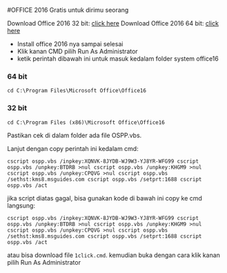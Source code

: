 #OFFICE 2016 
Gratis untuk dirimu seorang


Download Office 2016 32 bit: [click here](https://officecdn.microsoft.com/db/492350F6-3A01-4F97-B9C0-C7C6DDF67D60/media/en-US/ProPlusRetail.img)
Download Office 2016 64 bit: [click here](https://officecdn.microsoft.com/db/492350F6-3A01-4F97-B9C0-C7C6DDF67D60/media/en-US/ProPlusRetail.img)

- Install office 2016 nya sampai selesai
- Klik kanan CMD pilih Run As Administrator
- ketik perintah dibawah ini untuk masuk kedalam folder system office16

### 64 bit
``
cd C:\Program Files\Microsoft Office\Office16
``

### 32 bit
``
cd C:\Program Files (x86)\Microsoft Office\Office16
``

Pastikan cek di dalam folder ada file OSPP.vbs.

Lanjut dengan copy perintah ini kedalam cmd:

``
cscript ospp.vbs /inpkey:XQNVK-8JYDB-WJ9W3-YJ8YR-WFG99
cscript ospp.vbs /unpkey:BTDRB >nul
cscript ospp.vbs /unpkey:KHGM9 >nul
cscript ospp.vbs /unpkey:CPQVG >nul
cscript ospp.vbs /sethst:kms8.msguides.com
cscript ospp.vbs /setprt:1688
cscript ospp.vbs /act
``

jika script diatas gagal, bisa gunakan kode di bawah ini copy ke cmd langsung:

``
cscript ospp.vbs /inpkey:XQNVK-8JYDB-WJ9W3-YJ8YR-WFG99
cscript ospp.vbs /unpkey:BTDRB >nul
cscript ospp.vbs /unpkey:KHGM9 >nul
cscript ospp.vbs /unpkey:CPQVG >nul
cscript ospp.vbs /sethst:kms8.msguides.com
cscript ospp.vbs /setprt:1688
cscript ospp.vbs /act
``

atau bisa download file `1click.cmd`. kemudian buka dengan cara klik kanan pilih Run As Administrator


